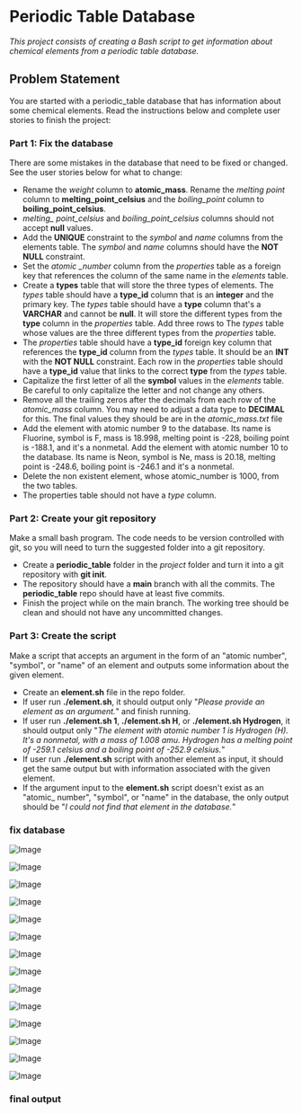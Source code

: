 # Periodic Table Database

*This project consists of creating a Bash script to get information about chemical elements from a periodic table database.*

## Problem Statement

You are started with a periodic_table database that has information about some chemical elements. Read the instructions below and complete user stories to finish the project:

### Part 1: Fix the database 

  There are some mistakes in the database that need to be fixed or changed. See the user stories below for what to change:
  
  - Rename the *weight* column to **atomic_mass**. Rename the *melting point* column to **melting_point_celsius** and the *boiling_point* column to **boiling_point_celsius**.
  - *melting_ point_celsius* and *boiling_point_celsius* columns should not accept **null** values.
  - Add the **UNIQUE** constraint to the *symbol* and *name* columns from the elements table. The *symbol* and *name* columns should have the **NOT NULL** constraint.
  - Set the *atomic _number* column from the *properties* table as a foreign key that references the column of the same name in the *elements* table.
  - Create a **types** table that will store the three types of elements. The *types* table should have a **type_id** column that is an **integer** and the primary key. The *types* table should have a **type** column that's a **VARCHAR** and cannot be **null**. It will store the different types from the **type** column in the *properties* table. Add three rows to The *types* table whose values are the three different types from the *properties* table.
  - The *properties* table should have a **type_id** foreign key column that references the **type_id** column from the *types* table. It should be an **INT** with the **NOT NULL** constraint. Each row in the *properties* table should have a **type_id** value that links to the correct **type** from the *types* table.
  - Capitalize the first letter of all the **symbol** values in the *elements* table. Be careful to only capitalize the letter and not change any others.
  - Remove all the trailing zeros after the decimals from each row of the *atomic_mass* column. You may need to adjust a data type to **DECIMAL** for this. The final values they should be are in the *atomic_mass.txt* file 
  - Add the element with atomic number 9 to the database. Its name is Fluorine, symbol is F, mass is 18.998, melting point is -228, boiling point is -188.1, and it's a nonmetal. Add the element with atomic number 10 to the database. Its name is Neon, symbol is Ne, mass is 20.18, melting point is -248.6, boiling point is -246.1 and it's a nonmetal.
  - Delete the non existent element, whose atomic_number is 1000, from the two tables.
  - The properties table should not have a *type* column. 

### Part 2: Create your git repository

  Make a small bash program. The code needs to be version controlled with git, so you will need to turn the suggested folder into a git repository. 
  
  - Create a **periodic_table** folder in the *project* folder and turn it into a git repository with **git init**.
  - The repository should have a **main** branch with all the commits. The **periodic_table** repo should have at least five commits.
  - Finish the project while on the main branch. The working tree should be clean and should not have any uncommitted changes.

### Part 3: Create the script

  Make a script that accepts an argument in the form of an "atomic number", "symbol", or "name" of an element and outputs some information about the given element.
  
  - Create an **element.sh** file in the repo folder. 
  - If user run **./element.sh**, it should output only "*Please provide an element as an argument.*" and finish running.
  - If user run **./element.sh 1**, **./element.sh H**, or **./element.sh Hydrogen**, it should output only "*The element with atomic number 1 is Hydrogen (H). It's a nonmetal, with a mass of 1.008 amu. Hydrogen has a melting point of -259.1 celsius and a boiling point of -252.9 celsius.*" 
  - If user run **./element.sh** script with another element as input, it should get the same output but with information associated with the given element.
  - If the argument input to the **element.sh** script doesn't exist as an "atomic_ number", "symbol", or "name" in the database, the only output should be "*I could not find that element in the database.*"

### fix database 
![Image](https://github.com/user-attachments/assets/a7b0765c-28eb-4b66-9ab4-8823590eb61e)

![Image](https://github.com/user-attachments/assets/c4f18511-3595-4b65-a530-16da367c68a9)

![Image](https://github.com/user-attachments/assets/b1f5a7cc-de96-4bf9-9cc2-b21641a81d8e)

![Image](https://github.com/user-attachments/assets/35db1375-7d73-4da2-b9a3-f1cda526feb1)

![Image](https://github.com/user-attachments/assets/b52e66b5-5998-496e-a134-cbba32ce03ac)

![Image](https://github.com/user-attachments/assets/adcbdfe1-8842-44f9-be37-7cd04155e4f1)

![Image](https://github.com/user-attachments/assets/dd869058-6ba6-45ff-8d5e-3b34983a559e)

![Image](https://github.com/user-attachments/assets/3963f579-a69e-4f6a-b348-60eac5d4388f)

![Image](https://github.com/user-attachments/assets/5b0a6037-ba8b-466f-a517-3da64a86a443)

![Image](https://github.com/user-attachments/assets/d15b6794-f7fd-468d-849f-124a35a8681a)

![Image](https://github.com/user-attachments/assets/14dba789-a195-4e70-9e9b-b41782ed01ed)

![Image](https://github.com/user-attachments/assets/f26a445c-46a6-4d67-84d6-dd13b00d6049)

![Image](https://github.com/user-attachments/assets/7ce85ca1-805d-457b-8f3d-617111abbe18)

![Image](https://github.com/user-attachments/assets/18c36201-36a2-4409-88f2-20c8ec833cad)

### final output
